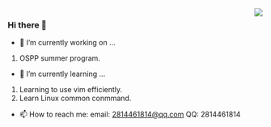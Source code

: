 <img align="right" src="https://github-readme-stats.vercel.app/api?username=leo220yuyaodog&show_icons=true&icon_color=805AD5&text_color=718096&bg_color=ffffff&hide_title=true" />

### Hi there 👋

- 🔭 I’m currently working on ...
1. OSPP summer program.

- 🌱 I’m currently learning ...
1. Learning to use vim efficiently.
2. Learn Linux common conmmand.

- 📫 How to reach me: 
email: 2814461814@qq.com
QQ: 2814461814







